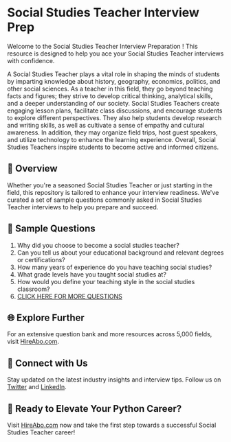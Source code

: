 # Social Studies Teacher Interview Prep

Welcome to the Social Studies Teacher Interview Preparation ! This resource is designed to help you ace your Social Studies Teacher interviews with confidence.

A Social Studies Teacher plays a vital role in shaping the minds of students by imparting knowledge about history, geography, economics, politics, and other social sciences. As a teacher in this field, they go beyond teaching facts and figures; they strive to develop critical thinking, analytical skills, and a deeper understanding of our society. Social Studies Teachers create engaging lesson plans, facilitate class discussions, and encourage students to explore different perspectives. They also help students develop research and writing skills, as well as cultivate a sense of empathy and cultural awareness. In addition, they may organize field trips, host guest speakers, and utilize technology to enhance the learning experience. Overall, Social Studies Teachers inspire students to become active and informed citizens.

## 🚀 Overview

Whether you're a seasoned Social Studies Teacher or just starting in the field, this repository is tailored to enhance your interview readiness. We've curated a set of sample questions commonly asked in Social Studies Teacher interviews to help you prepare and succeed.

## 📝 Sample Questions

1. Why did you choose to become a social studies teacher?
2. Can you tell us about your educational background and relevant degrees or certifications?
3. How many years of experience do you have teaching social studies?
4. What grade levels have you taught social studies at?
5. How would you define your teaching style in the social studies classroom?
6. [CLICK HERE FOR MORE QUESTIONS](https://hireabo.com/job/4_0_15/Social%20Studies%20Teacher)

## 🌐 Explore Further

For an extensive question bank and more resources across 5,000 fields, visit [HireAbo.com](https://www.hireabo.com).

## 📱 Connect with Us

Stay updated on the latest industry insights and interview tips. Follow us on [Twitter](https://twitter.com/hireabo) and [LinkedIn](https://www.linkedin.com/in/hire-abo-3609972a8/).

## 🚀 Ready to Elevate Your Python Career?

Visit [HireAbo.com](https://www.hireabo.com) now and take the first step towards a successful Social Studies Teacher career!